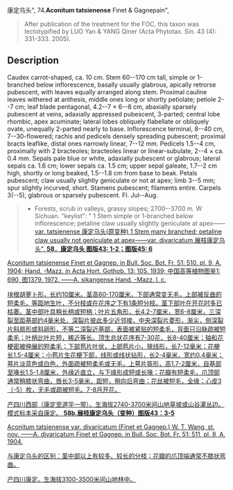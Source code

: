 康定乌头",
74.**Aconitum tatsienense** Finet & Gagnepain",

> After publication of the treatment for the FOC, this taxon was lectotypified by LUO Yan &amp; YANG Qiner (Acta Phytotax. Sin. 43 (4): 331-333. 2005).

## Description
Caudex carrot-shaped, ca. 10 cm. Stem 60--170 cm tall, simple or 1-branched below inflorescence, basally usually glabrous, apically retrorse pubescent, with leaves equally arranged along stem. Proximal cauline leaves withered at anthesis, middle ones long or shortly petiolate; petiole 2--7 cm; leaf blade pentagonal, 4.2--7 × 6--8 cm, abaxially sparsely pubescent at veins, adaxially appressed pubescent, 3-parted; central lobe rhombic, apex acuminate; lateral lobes obliquely flabellate or obliquely ovate, unequally 2-parted nearly to base. Inflorescence terminal, 8--40 cm, 7--30-flowered; rachis and pedicels densely spreading pubescent; proximal bracts leaflike, distal ones narrowly linear, 7--12 mm. Pedicels 1.5--4 cm, proximally with 2 bracteoles; bracteoles linear or linear-subulate, 2--4 × ca. 0.4 mm. Sepals pale blue or white, adaxially pubescent or glabrous; lateral sepals ca. 1.6 cm; lower sepals ca. 1.5 cm; upper sepal galeate, 1.7--2 cm high, shortly or long beaked, 1.5--1.8 cm from base to beak. Petals pubescent; claw usually slightly geniculate or not at apex; limb 3--5 mm; spur slightly incurved, short. Stamens pubescent; filaments entire. Carpels 3(--5), glabrous or sparsely pubescent. Fl. Jul--Aug.

> * Forests, scrub in valleys, grassy slopes; 2700--3700 m. W Sichuan.
  "keylist": "
1 Stem simple or 1-branched below inflorescence; petaline claw usually slightly geniculate at apex——<a href='/info/Aconitum tatsienense var. tatsienense?t=foc'>var. tatsienense 康定乌头(原变种)
1 Stem many branched; petaline claw usually not geniculate at apex——<a href='/info/Aconitum tatsienense var. divaricatum?t=foc'>var. divaricatum 展枝康定乌头",
**58．康定乌头 图版43: 1-2；图版45: 6**

Aconitum tatsienense Finet et Gagnep. in Bull. Soc. Bot. Fr. 51: 510. pl. 9, A. 1904; Hand. -Mazz. in Acta Hort. Gothob. 13: 105. 1939; 中国高等植物图鉴1: 690, 图1379. 1972. ——A. sikangense Hand. -Mazz. l. c.

块根胡萝卜形，长约10厘米。茎高60-170厘米，下部通常变无毛，上部被反曲的短柔毛，等距地生叶，不分枝或在花序之下有1条短分枝。茎下部叶在开花时多已枯萎。茎中部叶具稍长柄或短柄；叶片五角形，长4.2-7厘米，宽6-8厘米，三深裂至距基部约4毫米处，深裂片彼此多少近邻接，中央深裂片菱形，渐尖，侧深裂片斜扇形或斜卵形，不等二深裂近基部，表面被紧贴的短柔毛，背面只沿脉疏被短柔毛；叶柄比叶片短，稀近等长。顶生总状花序有7-30花，长8-40厘米；轴和花梗密被伸展的短柔毛；下部苞片叶状，上部苞片小，狭线形，长7-12毫米；花梗长1.5-4厘米；小苞片生花梗下部，线形或线状钻形，长2-4毫米，宽约0.4毫米；萼片淡蓝色或白色，外面疏被短柔毛或无毛，上萼片盔形，高1.7-2厘米，自基部至喙长1.5-1.8厘米，外缘近直立，与下缘形成短或长喙；花瓣有短柔毛，爪顶部通常稍膝状弯曲，唇长3-5毫米，距短，稍向后弯曲；花丝被短毛，全缘；心皮3（-5）枚，无毛或疏被短毛。7-8月开花。

产四川西部（康定至道孚一带）。生海拔2740-3700米间山地草坡或山谷灌丛边。模式标本采自康定。
**58b.展枝康定乌头（变种）图版43：3-5**

Aconitum tatsienense var. divaricatum (Finet et Gagnep.) W. T. Wang, st. nov. ——A. divaricatum Finet et Gagnep. in Bull. Soc. Bot. Fr. 51: 511, pl. 8, A. 1904.

与康定乌头的区别：茎中部以上有较多、较长的分枝；花瓣的爪顶端通常不膝状弯曲。

产四川康定。生海拔3100-3500米间山地林中。
